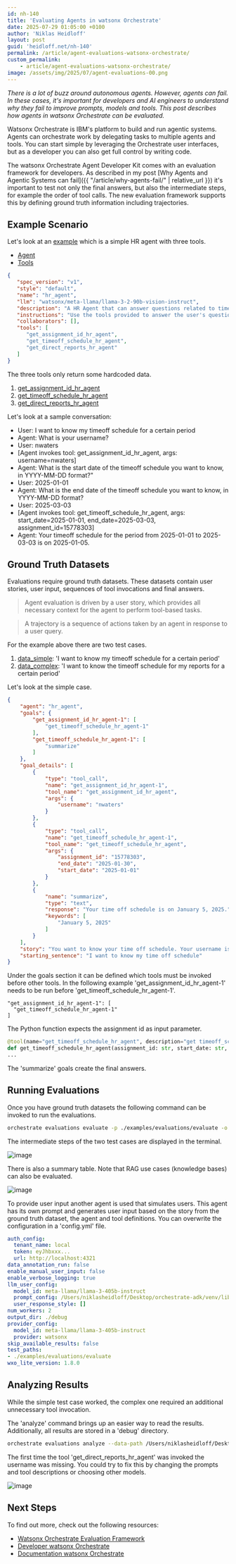```yaml
---
id: nh-140
title: 'Evaluating Agents in watsonx Orchestrate'
date: 2025-07-29 01:05:00 +0100
author: 'Niklas Heidloff'
layout: post
guid: 'heidloff.net/nh-140'
permalink: /article/agent-evaluations-watsonx-orchestrate/
custom_permalink:
    - article/agent-evaluations-watsonx-orchestrate/
image: /assets/img/2025/07/agent-evaluations-00.png
---
```


*There is a lot of buzz around autonomous agents. However, agents can fail. In these cases, it's important for developers and AI engineers to understand why they fail to improve prompts, models and tools. This post describes how agents in watsonx Orchestrate can be evaluated.*

Watsonx Orchestrate is IBM's platform to build and run agentic systems. Agents can orchestrate work by delegating tasks to multiple agents and tools. You can start simple by leveraging the Orchestrate user interfaces, but as a developer you can also get full control by writing code.

The watsonx Orchestrate Agent Developer Kit comes with an evaluation framework for developers. As described in my post [Why Agents and Agentic Systems can fail]({{ "/article/why-agents-fail/" | relative_url }}) it's important to test not only the final answers, but also the intermediate steps, for example the order of tool calls. The new evaluation framework supports this by defining ground truth information including trajectories.

## Example Scenario

Let's look at an [example](https://github.com/IBM/ibm-watsonx-orchestrate-adk/tree/65da0aba261cb65e3cc7cde44e85c4535409a82a/examples/evaluations/evaluate) which is a simple HR agent with three tools.

* [Agent](https://github.com/IBM/ibm-watsonx-orchestrate-adk/blob/65da0aba261cb65e3cc7cde44e85c4535409a82a/examples/evaluations/evaluate/agent_tools/hr_agent.json)
* [Tools](https://github.com/IBM/ibm-watsonx-orchestrate-adk/blob/65da0aba261cb65e3cc7cde44e85c4535409a82a/examples/evaluations/evaluate/agent_tools/tools.py)

```json
{
   "spec_version": "v1",
   "style": "default",
   "name": "hr_agent",
   "llm": "watsonx/meta-llama/llama-3-2-90b-vision-instruct",
   "description": "A HR Agent that can answer questions related to timeoff and holiday calendar",
   "instructions": "Use the tools provided to answer the user's question.  If you do not have enough information to answer the question, say so.  If you need more information, ask follow up questions.",
   "collaborators": [],
   "tools": [
      "get_assignment_id_hr_agent",
      "get_timeoff_schedule_hr_agent",
      "get_direct_reports_hr_agent"
   ]
}
```

The three tools only return some hardcoded data.

1. [get_assignment_id_hr_agent](https://github.com/IBM/ibm-watsonx-orchestrate-adk/blob/65da0aba261cb65e3cc7cde44e85c4535409a82a/examples/evaluations/evaluate/agent_tools/tools.py#L6)
2. [get_timeoff_schedule_hr_agent](https://github.com/IBM/ibm-watsonx-orchestrate-adk/blob/65da0aba261cb65e3cc7cde44e85c4535409a82a/examples/evaluations/evaluate/agent_tools/tools.py#L30)
3. [get_direct_reports_hr_agent](https://github.com/IBM/ibm-watsonx-orchestrate-adk/blob/65da0aba261cb65e3cc7cde44e85c4535409a82a/examples/evaluations/evaluate/agent_tools/tools.py#L51)

Let's look at a sample conversation:

* User: I want to know my timeoff schedule for a certain period
* Agent: What is your username?
* User: nwaters
* [Agent invokes tool: get_assignment_id_hr_agent, args: username=nwaters]
* Agent: What is the start date of the timeoff schedule you want to know, in YYYY-MM-DD format?"
* User: 2025-01-01
* Agent: What is the end date of the timeoff schedule you want to know, in YYYY-MM-DD format?
* User: 2025-03-03
* [Agent invokes tool: get_timeoff_schedule_hr_agent, args: start_date=2025-01-01, end_date=2025-03-03, assignment_id=15778303]
* Agent: Your timeoff schedule for the period from 2025-01-01 to 2025-03-03 is on 2025-01-05.

## Ground Truth Datasets 

Evaluations require ground truth datasets. These datasets contain user stories, user input, sequences of tool invocations and final answers.

> Agent evaluation is driven by a user story, which provides all necessary context for the agent to perform tool-based tasks.

> A trajectory is a sequence of actions taken by an agent in response to a user query.

For the example above there are two test cases.

1. [data_simple](https://github.com/IBM/ibm-watsonx-orchestrate-adk/blob/65da0aba261cb65e3cc7cde44e85c4535409a82a/examples/evaluations/evaluate/data_simple.json): 'I want to know my timeoff schedule for a certain period'
2. [data_complex](https://github.com/IBM/ibm-watsonx-orchestrate-adk/blob/65da0aba261cb65e3cc7cde44e85c4535409a82a/examples/evaluations/evaluate/data_complex.json): 'I want to know the timeoff schedule for my reports for a certain period'

Let's look at the simple case.

```json
{
    "agent": "hr_agent",
    "goals": {
        "get_assignment_id_hr_agent-1": [
            "get_timeoff_schedule_hr_agent-1"
        ],
        "get_timeoff_schedule_hr_agent-1": [
            "summarize"
        ]
    },
    "goal_details": [
        {
            "type": "tool_call",
            "name": "get_assignment_id_hr_agent-1",
            "tool_name": "get_assignment_id_hr_agent",
            "args": {
                "username": "nwaters"
            }
        },
        {
            "type": "tool_call",
            "name": "get_timeoff_schedule_hr_agent-1",
            "tool_name": "get_timeoff_schedule_hr_agent",
            "args": {
                "assignment_id": "15778303",
                "end_date": "2025-01-30",
                "start_date": "2025-01-01"
            }
        },
        {
            "name": "summarize",
            "type": "text",
            "response": "Your time off schedule is on January 5, 2025.",
            "keywords": [
                "January 5, 2025"
            ]
        }
    ],
    "story": "You want to know your time off schedule. Your username is nwaters. The start date is 2025-01-01. The end date is 2025-01-30.",
    "starting_sentence": "I want to know my time off schedule"
}
```

Under the goals section it can be defined which tools must be invoked before other tools. In the following example 'get_assignment_id_hr_agent-1' needs to be run before 'get_timeoff_schedule_hr_agent-1'.

```text
"get_assignment_id_hr_agent-1": [
  "get_timeoff_schedule_hr_agent-1"
]
```

The Python function expects the assignment id as input parameter.

```python
@tool(name="get_timeoff_schedule_hr_agent", description="get timeoff_schedule", permission=ToolPermission.ADMIN)
def get_timeoff_schedule_hr_agent(assignment_id: str, start_date: str, end_date: str) -> str:
...
```

The 'summarize' goals create the final answers.

## Running Evaluations

Once you have ground truth datasets the following command can be invoked to run the evaluations.

```bash
orchestrate evaluations evaluate -p ./examples/evaluations/evaluate -o ./debug --env-file .env-dev
```

The intermediate steps of the two test cases are displayed in the terminal.

![image](/assets/img/2025/07/agent-evaluations-01.png)

There is also a summary table. Note that RAG use cases (knowledge bases) can also be evaluated.

![image](/assets/img/2025/07/agent-evaluations-02.png)

To provide user input another agent is used that simulates users. This agent has its own prompt and generates user input based on the story from the ground truth dataset, the agent and tool definitions. You can overwrite the configuration in a 'config.yml' file.

```yml
auth_config:
  tenant_name: local
  token: eyJhbxxx...
  url: http://localhost:4321
data_annotation_run: false
enable_manual_user_input: false
enable_verbose_logging: true
llm_user_config:
  model_id: meta-llama/llama-3-405b-instruct
  prompt_config: /Users/niklasheidloff/Desktop/orchestrate-adk/venv/lib/python3.13/site-packages/wxo_agentic_evaluation/prompt/llama_user_prompt.jinja2
  user_response_style: []
num_workers: 2
output_dir: ./debug
provider_config:
  model_id: meta-llama/llama-3-405b-instruct
  provider: watsonx
skip_available_results: false
test_paths:
- ./examples/evaluations/evaluate
wxo_lite_version: 1.8.0
```

## Analyzing Results

While the simple test case worked, the complex one required an additional unnecessary tool invocation. 

The 'analyze' command brings up an easier way to read the results. Additionally, all results are stored in a 'debug' directory.

```bash
orchestrate evaluations analyze --data-path /Users/niklasheidloff/Desktop/orchestrate-adk/debug --env-file .env-dev
```

The first time the tool 'get_direct_reports_hr_agent' was invoked the username was missing. You could try to fix this by changing the prompts and tool descriptions or choosing other models.

![image](/assets/img/2025/07/agent-evaluations-03.png)

## Next Steps

To find out more, check out the following resources:

* [Watsonx Orchestrate Evaluation Framework](https://developer.watson-orchestrate.ibm.com/evaluate/overview)
* [Developer watsonx Orchestrate](https://developer.watson-orchestrate.ibm.com)
* [Documentation watsonx Orchestrate](https://www.ibm.com/docs/en/watsonx/watson-orchestrate)